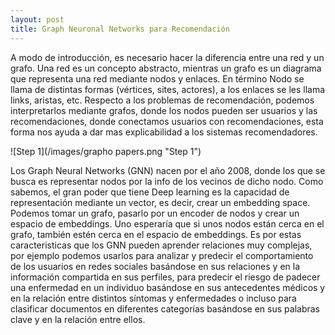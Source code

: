 ```yaml
---
layout: post
title: Graph Neuronal Networks para Recomendación
---
```

A modo de introducción, es necesario hacer la diferencia entre una red y un grafo. Una red es un concepto abstracto, mientras un grafo es un diagrama que representa una red mediante nodos y enlaces. En término Nodo se llama de distintas formas (vértices, sites, actores), a los enlaces se les llama links, aristas, etc. 
Respecto a los problemas de recomendación, podemos interpretarlos mediante grafos, donde los nodos pueden ser usuarios y las recomendaciones, donde conectamos usuarios con recomendaciones, esta forma nos ayuda a dar mas explicabilidad a los sistemas recomendadores.

![Step 1](/images/grapho papers.png "Step 1")

Los Graph Neural Networks (GNN) nacen por el año 2008, donde los que se busca es representar nodos por la info de los vecinos de dicho nodo. Como sabemos, el gran poder que tiene Deep learning es la capacidad de representación mediante un vector, es decir, crear un embedding space. Podemos tomar un grafo, pasarlo por un encoder de nodos y crear un espacio de embeddings. Uno esperaría que si unos nodos están cerca en el grafo, también estén cerca en el espacio de embeddings. Es por estas caracteristicas que los GNN pueden aprender relaciones muy complejas, por ejemplo podemos usarlos para analizar y predecir el comportamiento de los usuarios en redes sociales basándose en sus relaciones y en la información compartida en sus perfiles, para predecir el riesgo de padecer una enfermedad en un individuo basándose en sus antecedentes médicos y en la relación entre distintos síntomas y enfermedades o incluso para clasificar documentos en diferentes categorías basándose en sus palabras clave y en la relación entre ellos. 


